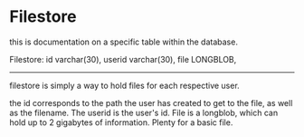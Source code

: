# Filestore

this is documentation on a specific table within the database.

Filestore: 
		id varchar(30),
		userid varchar(30),
		file LONGBLOB,

---

filestore is simply a way to hold files for each respective user.

the id corresponds to the path the user has created to get to the file, as well
as the filename. 
The userid is the user's id.
File is a longblob, which can hold up to 2 gigabytes of information. Plenty for a basic file. 

